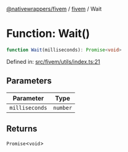 [@nativewrappers/fivem](../../README.md) / [fivem](../README.md) / Wait

# Function: Wait()

```ts
function Wait(milliseconds): Promise<void>
```

Defined in: [src/fivem/utils/index.ts:21](https://github.com/nativewrappers/nativewrappers/blob/bed19baaeaf131ae08126ef8189b9b3d2beb3a28/src/fivem/utils/index.ts#L21)

## Parameters

| Parameter | Type |
| ------ | ------ |
| `milliseconds` | `number` |

## Returns

`Promise`\<`void`\>
